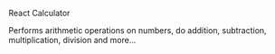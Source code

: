 React Calculator

Performs arithmetic operations on numbers, do addition, subtraction, multiplication, division and more...
